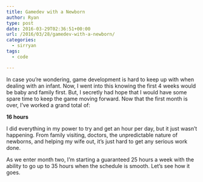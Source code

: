 ```yaml
---
title: Gamedev with a Newborn
author: Ryan
type: post
date: 2016-03-29T02:36:51+00:00
url: /2016/03/28/gamedev-with-a-newborn/
categories:
  - sirryan
tags:
  - code

---
```

In case you&#8217;re wondering, game development is hard to keep up with when dealing with an infant. Now, I went into this knowing the first 4 weeks would be baby and family first. But, I secretly had hope that I would have some spare time to keep the game moving forward. Now that the first month is over, I&#8217;ve worked a grand total of:

<!--more-->

**16 hours**

I did everything in my power to try and get an hour per day, but it just wasn&#8217;t happening. From family visiting, doctors, the unpredictable nature of newborns, and helping my wife out, it&#8217;s just hard to get any serious work done.

As we enter month two, I&#8217;m starting a guaranteed 25 hours a week with the ability to go up to 35 hours when the schedule is smooth. Let&#8217;s see how it goes.
